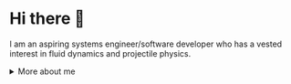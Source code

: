 # Hi there 👋
I am an aspiring systems engineer/software developer who has a vested interest in fluid dynamics and projectile physics.

<details>
<summary>
  More about me
</summary>
  
## Github Stats:

https://github-readme-stats.vercel.app/api/top-langs/?username=erichzimmer&layout=donut&theme=darcula&show_icons=true
https://github-readme-stats.vercel.app/api?username=erichzimmer&include_all_commits=true&show=reviews&show_icons=true&theme=darcula

## Core Philosophy
I believe in open-source software and hardware as it provides the basis to further society as a whole. This includes both free and paid entities as I also believe developers and engineers should have the option to provide paid services through their open-source creations (e.g., projects may be free as in source code, but not free as in beer). As such, I plan on placing significant efforts on creating different open-source software, firmware, and hardware throughout different fields to help provide the basis to spread this philosophy so everyone can benefit as a whole.

## Related Projects

### [OpenSync](https://github.com/ErichZimmer/OpenSync/tree/main)
As a first initiative acting upon my philosophy, I plan on developing the first open-source synchronizer devicer (also known as a digital pulse generator) for the purposes of fluid flow diagnostics. This primarily targets particle image velocimetry (PIV), an approximately instantaneous and indirect optical technique for measuring fluids, which is primarily dominated by very expensive commercial software and hardware. Although there has been recent efforts to lower the burdening costs of obtaining a PIV system, there has yet to be a complete open-source PIV system which could further reduce costs-of-ownership to a more manageable level. This is where I hope my efforts would provide some serious value to this community and further the open-source community as a whole.

### [OpenPIV](https://github.com/OpenPIV)
OpenPIV is the organization that first introduced me to fluid dynamics. OpenPIV provides open-source software to perform digital PIV analysis on already aquired images. As such, I plan to eventually extend OpenPIV to include both software and hardware components to create a complete open-source PIV solution!

</details>
<!--
**ErichZimmer/erichzimmer** is a ✨ _special_ ✨ repository because its `README.md` (this file) appears on your GitHub profile.

Here are some ideas to get you started:

- 🔭 I’m currently working on ...
- 🌱 I’m currently learning ...
- 👯 I’m looking to collaborate on ...
- 🤔 I’m looking for help with ...
- 💬 Ask me about ...
- 📫 How to reach me: ...
- 😄 Pronouns: ...
- ⚡ Fun fact: ...
-->
